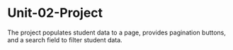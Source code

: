 # Unit-02-Project
 The project populates student data to a page, provides pagination buttons, and a search field to filter student data.
